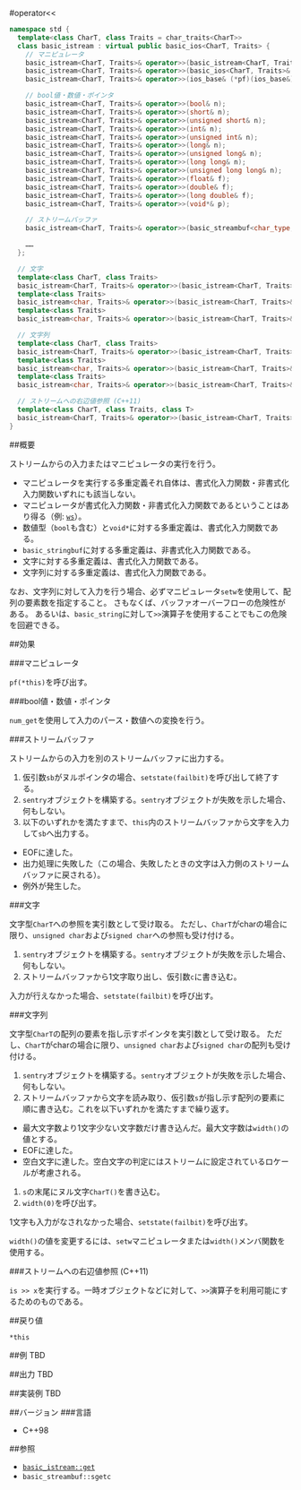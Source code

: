 #operator<<
```cpp
namespace std {
  template<class CharT, class Traits = char_traits<CharT>>
  class basic_istream : virtual public basic_ios<CharT, Traits> {
    // マニピュレータ
    basic_istream<CharT, Traits>& operator>>(basic_istream<CharT, Traits>& (*pf)(basic_istream<CharT, Traits>&));
    basic_istream<CharT, Traits>& operator>>(basic_ios<CharT, Traits>& (*pf)(basic_ios<CharT, Traits>&));
    basic_istream<CharT, Traits>& operator>>(ios_base& (*pf)(ios_base&));

    // bool値・数値・ポインタ
    basic_istream<CharT, Traits>& operator>>(bool& n);
    basic_istream<CharT, Traits>& operator>>(short& n);
    basic_istream<CharT, Traits>& operator>>(unsigned short& n);
    basic_istream<CharT, Traits>& operator>>(int& n);
    basic_istream<CharT, Traits>& operator>>(unsigned int& n);
    basic_istream<CharT, Traits>& operator>>(long& n);
    basic_istream<CharT, Traits>& operator>>(unsigned long& n);
    basic_istream<CharT, Traits>& operator>>(long long& n);
    basic_istream<CharT, Traits>& operator>>(unsigned long long& n);
    basic_istream<CharT, Traits>& operator>>(float& f);
    basic_istream<CharT, Traits>& operator>>(double& f);
    basic_istream<CharT, Traits>& operator>>(long double& f);
    basic_istream<CharT, Traits>& operator>>(void*& p);

    // ストリームバッファ
    basic_istream<CharT, Traits>& operator>>(basic_streambuf<char_type, Traits>* sb);

    ……
  };

  // 文字
  template<class CharT, class Traits>
  basic_istream<CharT, Traits>& operator>>(basic_istream<CharT, Traits>& is, CharT& c);
  template<class Traits>
  basic_istream<char, Traits>& operator>>(basic_istream<CharT, Traits>& is, unsigned char& c);
  template<class Traits>
  basic_istream<char, Traits>& operator>>(basic_istream<CharT, Traits>& is, signed char& c);

  // 文字列
  template<class CharT, class Traits>
  basic_istream<CharT, Traits>& operator>>(basic_istream<CharT, Traits>& is, CharT* c);
  template<class Traits>
  basic_istream<char, Traits>& operator>>(basic_istream<CharT, Traits>& is, unsigned char* c);
  template<class Traits>
  basic_istream<char, Traits>& operator>>(basic_istream<CharT, Traits>& is, signed char* c);

  // ストリームへの右辺値参照 (C++11)
  template<class CharT, class Traits, class T>
  basic_istream<CharT, Traits>& operator>>(basic_istream<CharT, Traits>&& is, T& x);
}
```

##概要

ストリームからの入力またはマニピュレータの実行を行う。

- マニピュレータを実行する多重定義それ自体は、書式化入力関数・非書式化入力関数いずれにも該当しない。
 - マニピュレータが書式化入力関数・非書式化入力関数であるということはあり得る（例: [`ws`](../ws.md)）。
- 数値型（`bool`も含む）と`void*`に対する多重定義は、書式化入力関数である。
- `basic_stringbuf`に対する多重定義は、非書式化入力関数である。
- 文字に対する多重定義は、書式化入力関数である。
- 文字列に対する多重定義は、書式化入力関数である。

なお、文字列に対して入力を行う場合、必ずマニピュレータ`setw`を使用して、配列の要素数を指定すること。
さもなくば、バッファオーバーフローの危険性がある。
あるいは、`basic_string`に対して`>>`演算子を使用することでもこの危険を回避できる。

##効果

###マニピュレータ

`pf(*this)`を呼び出す。

###bool値・数値・ポインタ

`num_get`を使用して入力のパース・数値への変換を行う。

###ストリームバッファ

ストリームからの入力を別のストリームバッファに出力する。

1. 仮引数`sb`がヌルポインタの場合、`setstate(failbit)`を呼び出して終了する。
1. `sentry`オブジェクトを構築する。`sentry`オブジェクトが失敗を示した場合、何もしない。
1. 以下のいずれかを満たすまで、`this`内のストリームバッファから文字を入力して`sb`へ出力する。
 - EOFに達した。
 - 出力処理に失敗した（この場合、失敗したときの文字は入力側のストリームバッファに戻される）。
 - 例外が発生した。

###文字

文字型`CharT`への参照を実引数として受け取る。
ただし、`CharT`がcharの場合に限り、`unsigned char`および`signed char`への参照も受け付ける。

1. `sentry`オブジェクトを構築する。`sentry`オブジェクトが失敗を示した場合、何もしない。
1. ストリームバッファから1文字取り出し、仮引数`c`に書き込む。

入力が行えなかった場合、`setstate(failbit)`を呼び出す。

###文字列

文字型`CharT`の配列の要素を指し示すポインタを実引数として受け取る。
ただし、`CharT`がcharの場合に限り、`unsigned char`および`signed char`の配列も受け付ける。

1. `sentry`オブジェクトを構築する。`sentry`オブジェクトが失敗を示した場合、何もしない。
1. ストリームバッファから文字を読み取り、仮引数`s`が指し示す配列の要素に順に書き込む。これを以下いずれかを満たすまで繰り返す。
 - 最大文字数より1文字少ない文字数だけ書き込んだ。最大文字数は`width()`の値とする。
 - EOFに達した。
 - 空白文字に達した。空白文字の判定にはストリームに設定されているロケールが考慮される。
1. `s`の末尾にヌル文字`CharT()`を書き込む。
1. `width(0)`を呼び出す。

1文字も入力がなされなかった場合、`setstate(failbit)`を呼び出す。

`width()`の値を変更するには、`setw`マニピュレータまたは`width()`メンバ関数を使用する。

###ストリームへの右辺値参照 (C++11)

`is >> x`を実行する。一時オブジェクトなどに対して、`>>`演算子を利用可能にするためのものである。


##戻り値

`*this`

##例
TBD

##出力
TBD

##実装例
TBD

##バージョン
###言語
- C++98

##参照

- [`basic_istream::get`](./get.md)
- `basic_streambuf::sgetc`

